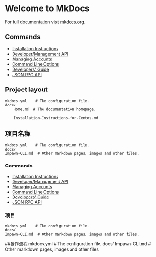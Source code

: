 
# Welcome to MkDocs

For full documentation visit [mkdocs.org](https://www.mkdocs.org).

## Commands

* [Installation Instructions](https://github.com/taiyuechain/taipublicchain/wiki/Building-Truechain)
* [Developer/Management API](https://github.com/taiyuechain/taipublicchain/wiki/Management-API)
* [Managing Accounts](https://github.com/taiyuechain/taipublicchain/wiki/Managing-your-accounts)
* [Command Line Options](https://github.com/taiyuechain/taipublicchain/wiki/Command-Line-Options)
* [Developers' Guide](https://github.com/taiyuechain/taipublicchain/wiki/Developers-Guide)
* [JSON RPC API](https://github.com/taiyuechain/taipublicchain/wiki/RPC-API)

## Project layout

    mkdocs.yml    # The configuration file.
    docs/
        Home.md  # The documentation homepage.
       
		Installation-Instructions-for-Centos.md

## 项目名称
    mkdocs.yml    # The configuration file.
    docs/
    Impawn-CLI.md  # Other markdown pages, images and other files.
### Commands

* [Installation Instructions](https://github.com/taiyuechain/taipublicchain/wiki/Building-Truechain)
* [Developer/Management API](https://github.com/taiyuechain/taipublicchain/wiki/Management-API)
* [Managing Accounts](https://github.com/taiyuechain/taipublicchain/wiki/Managing-your-accounts)
* [Command Line Options](https://github.com/taiyuechain/taipublicchain/wiki/Command-Line-Options)
* [Developers' Guide](https://github.com/taiyuechain/taipublicchain/wiki/Developers-Guide)
* [JSON RPC API](https://github.com/taiyuechain/taipublicchain/wiki/RPC-API)
### 项目
    mkdocs.yml    # The configuration file.
    docs/
    Impawn-CLI.md  # Other markdown pages, images and other files.
##操作流程
    mkdocs.yml    # The configuration file.
    docs/
    Impawn-CLI.md  # Other markdown pages, images and other files.
